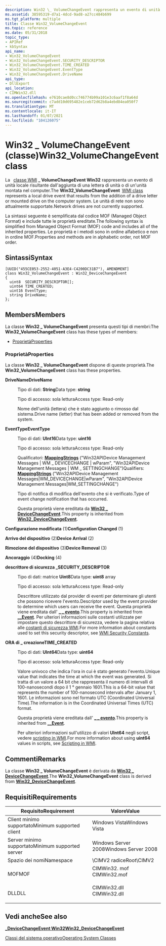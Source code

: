 ```yaml
---
description: Win32 \_ VolumeChangeEvent rappresenta un evento di unità locale risultante dall'aggiunta di una lettera di unità o di un'unità montata nel computer.
ms.assetid: 38595319-d7a1-4dcd-9ad8-a27cc484b699
ms.tgt_platform: multiple
title: Classe Win32_VolumeChangeEvent
ms.topic: reference
ms.date: 05/31/2018
topic_type:
- APIRef
- kbSyntax
api_name:
- Win32_VolumeChangeEvent
- Win32_VolumeChangeEvent.SECURITY_DESCRIPTOR
- Win32_VolumeChangeEvent.TIME_CREATED
- Win32_VolumeChangeEvent.EventType
- Win32_VolumeChangeEvent.DriveName
api_type:
- DllExport
api_location:
- CIMWin32.dll
ms.openlocfilehash: e7610cae8d0cc746774b99a101e3c6aaf1f8a64d
ms.sourcegitcommit: c7add10d695482e1ceb72d62b8a4ebd84ea050f7
ms.translationtype: MT
ms.contentlocale: it-IT
ms.lasthandoff: 01/07/2021
ms.locfileid: "104126075"
---
```

# <a name="win32_volumechangeevent-class"></a><span data-ttu-id="d2cd9-103">Win32 \_ VolumeChangeEvent (classe)</span><span class="sxs-lookup"><span data-stu-id="d2cd9-103">Win32\_VolumeChangeEvent class</span></span>

<span data-ttu-id="d2cd9-104">La  [classe WMI](../wmisdk/retrieving-a-class.md) **\_ VolumeChangeEvent Win32** rappresenta un evento di unità locale risultante dall'aggiunta di una lettera di unità o di un'unità montata nel computer.</span><span class="sxs-lookup"><span data-stu-id="d2cd9-104">The **Win32\_VolumeChangeEvent** [WMI class](../wmisdk/retrieving-a-class.md) represents a local drive event that results from the addition of a drive letter or mounted drive on the computer system.</span></span> <span data-ttu-id="d2cd9-105">Le unità di rete non sono attualmente supportate.</span><span class="sxs-lookup"><span data-stu-id="d2cd9-105">Network drives are not currently supported.</span></span>

<span data-ttu-id="d2cd9-106">La sintassi seguente è semplificata dal codice MOF (Managed Object Format) e include tutte le proprietà ereditate.</span><span class="sxs-lookup"><span data-stu-id="d2cd9-106">The following syntax is simplified from Managed Object Format (MOF) code and includes all of the inherited properties.</span></span> <span data-ttu-id="d2cd9-107">Le proprietà e i metodi sono in ordine alfabetico e non in ordine MOF.</span><span class="sxs-lookup"><span data-stu-id="d2cd9-107">Properties and methods are in alphabetic order, not MOF order.</span></span>

## <a name="syntax"></a><span data-ttu-id="d2cd9-108">Sintassi</span><span class="sxs-lookup"><span data-stu-id="d2cd9-108">Syntax</span></span>

``` syntax
[UUID("455CE053-2552-4051-A3E4-C4200DC31B7"), AMENDMENT]
class Win32_VolumeChangeEvent : Win32_DeviceChangeEvent
{
  uint8  SECURITY_DESCRIPTOR[];
  uint64 TIME_CREATED;
  uint16 EventType;
  string DriveName;
};
```

## <a name="members"></a><span data-ttu-id="d2cd9-109">Members</span><span class="sxs-lookup"><span data-stu-id="d2cd9-109">Members</span></span>

<span data-ttu-id="d2cd9-110">La classe **Win32 \_ VolumeChangeEvent** presenta questi tipi di membri:</span><span class="sxs-lookup"><span data-stu-id="d2cd9-110">The **Win32\_VolumeChangeEvent** class has these types of members:</span></span>

-   [<span data-ttu-id="d2cd9-111">Proprietà</span><span class="sxs-lookup"><span data-stu-id="d2cd9-111">Properties</span></span>](#properties)

### <a name="properties"></a><span data-ttu-id="d2cd9-112">Proprietà</span><span class="sxs-lookup"><span data-stu-id="d2cd9-112">Properties</span></span>

<span data-ttu-id="d2cd9-113">La classe **Win32 \_ VolumeChangeEvent** dispone di queste proprietà.</span><span class="sxs-lookup"><span data-stu-id="d2cd9-113">The **Win32\_VolumeChangeEvent** class has these properties.</span></span>

<dl> <dt>

<span data-ttu-id="d2cd9-114">**DriveName**</span><span class="sxs-lookup"><span data-stu-id="d2cd9-114">**DriveName**</span></span>
</dt> <dd> <dl> <dt>

<span data-ttu-id="d2cd9-115">Tipo di dati: **String**</span><span class="sxs-lookup"><span data-stu-id="d2cd9-115">Data type: **string**</span></span>
</dt> <dt>

<span data-ttu-id="d2cd9-116">Tipo di accesso: sola lettura</span><span class="sxs-lookup"><span data-stu-id="d2cd9-116">Access type: Read-only</span></span>
</dt> </dl>

<span data-ttu-id="d2cd9-117">Nome dell'unità (lettera) che è stato aggiunto o rimosso dal sistema.</span><span class="sxs-lookup"><span data-stu-id="d2cd9-117">Drive name (letter) that has been added or removed from the system.</span></span>

</dd> <dt>

<span data-ttu-id="d2cd9-118">**EventType**</span><span class="sxs-lookup"><span data-stu-id="d2cd9-118">**EventType**</span></span>
</dt> <dd> <dl> <dt>

<span data-ttu-id="d2cd9-119">Tipo di dati: **UInt16**</span><span class="sxs-lookup"><span data-stu-id="d2cd9-119">Data type: **uint16**</span></span>
</dt> <dt>

<span data-ttu-id="d2cd9-120">Tipo di accesso: sola lettura</span><span class="sxs-lookup"><span data-stu-id="d2cd9-120">Access type: Read-only</span></span>
</dt> <dt>

<span data-ttu-id="d2cd9-121">Qualificatori: [**MappingStrings**](../wmisdk/standard-qualifiers.md) ("Win32APIDevice Management Messages \| WM \_ DEVICECHANGE \| wParam", "Win32APIDevice Management Messages \| WM \_ SETTINGCHANGE")</span><span class="sxs-lookup"><span data-stu-id="d2cd9-121">Qualifiers: [**MappingStrings**](../wmisdk/standard-qualifiers.md) ("Win32APIDevice Management Messages\|WM\_DEVICECHANGE\|wParam", "Win32APIDevice Management Messages\|WM\_SETTINGCHANGE")</span></span>
</dt> </dl>

<span data-ttu-id="d2cd9-122">Tipo di notifica di modifica dell'evento che si è verificato.</span><span class="sxs-lookup"><span data-stu-id="d2cd9-122">Type of event change notification that has occurred.</span></span>

<span data-ttu-id="d2cd9-123">Questa proprietà viene ereditata da [**Win32 \_ DeviceChangeEvent**](win32-devicechangeevent.md).</span><span class="sxs-lookup"><span data-stu-id="d2cd9-123">This property is inherited from [**Win32\_DeviceChangeEvent**](win32-devicechangeevent.md).</span></span>

<dt>

<span id="Configuration_Changed"></span><span id="configuration_changed"></span><span id="CONFIGURATION_CHANGED"></span>

<span data-ttu-id="d2cd9-124">**Configurazione modificata** (1)</span><span class="sxs-lookup"><span data-stu-id="d2cd9-124">**Configuration Changed** (1)</span></span>


</dt> <dd></dd> <dt>

<span id="Device_Arrival"></span><span id="device_arrival"></span><span id="DEVICE_ARRIVAL"></span>

<span data-ttu-id="d2cd9-125">**Arrivo del dispositivo** (2)</span><span class="sxs-lookup"><span data-stu-id="d2cd9-125">**Device Arrival** (2)</span></span>


</dt> <dd></dd> <dt>

<span id="Device_Removal"></span><span id="device_removal"></span><span id="DEVICE_REMOVAL"></span>

<span data-ttu-id="d2cd9-126">**Rimozione del dispositivo** (3)</span><span class="sxs-lookup"><span data-stu-id="d2cd9-126">**Device Removal** (3)</span></span>


</dt> <dd></dd> <dt>

<span id="Docking"></span><span id="docking"></span><span id="DOCKING"></span>

<span data-ttu-id="d2cd9-127">**Ancoraggio** (4)</span><span class="sxs-lookup"><span data-stu-id="d2cd9-127">**Docking** (4)</span></span>


</dt> <dd></dd> </dl>

</dd> <dt>

<span data-ttu-id="d2cd9-128">**descrittore di sicurezza \_**</span><span class="sxs-lookup"><span data-stu-id="d2cd9-128">**SECURITY\_DESCRIPTOR**</span></span>
</dt> <dd> <dl> <dt>

<span data-ttu-id="d2cd9-129">Tipo di dati: matrice **Uint8**</span><span class="sxs-lookup"><span data-stu-id="d2cd9-129">Data type: **uint8** array</span></span>
</dt> <dt>

<span data-ttu-id="d2cd9-130">Tipo di accesso: sola lettura</span><span class="sxs-lookup"><span data-stu-id="d2cd9-130">Access type: Read-only</span></span>
</dt> </dl>

<span data-ttu-id="d2cd9-131">Descrittore utilizzato dal provider di eventi per determinare gli utenti che possono ricevere l'evento.</span><span class="sxs-lookup"><span data-stu-id="d2cd9-131">Descriptor used by the event provider to determine which users can receive the event.</span></span> <span data-ttu-id="d2cd9-132">Questa proprietà viene ereditata dall' [**\_ \_ evento**](../wmisdk/--event.md).</span><span class="sxs-lookup"><span data-stu-id="d2cd9-132">This property is inherited from [**\_\_Event**](../wmisdk/--event.md).</span></span> <span data-ttu-id="d2cd9-133">Per ulteriori informazioni sulle costanti utilizzate per impostare questo descrittore di sicurezza, vedere la pagina relativa alle [costanti di sicurezza WMI](../wmisdk/wmi-security-constants.md).</span><span class="sxs-lookup"><span data-stu-id="d2cd9-133">For more information about constants used to set this security descriptor, see [WMI Security Constants](../wmisdk/wmi-security-constants.md).</span></span>

</dd> <dt>

<span data-ttu-id="d2cd9-134">**ORA di \_ creazione**</span><span class="sxs-lookup"><span data-stu-id="d2cd9-134">**TIME\_CREATED**</span></span>
</dt> <dd> <dl> <dt>

<span data-ttu-id="d2cd9-135">Tipo di dati: **UInt64**</span><span class="sxs-lookup"><span data-stu-id="d2cd9-135">Data type: **uint64**</span></span>
</dt> <dt>

<span data-ttu-id="d2cd9-136">Tipo di accesso: sola lettura</span><span class="sxs-lookup"><span data-stu-id="d2cd9-136">Access type: Read-only</span></span>
</dt> </dl>

<span data-ttu-id="d2cd9-137">Valore univoco che indica l'ora in cui è stato generato l'evento.</span><span class="sxs-lookup"><span data-stu-id="d2cd9-137">Unique value that indicates the time at which the event was generated.</span></span> <span data-ttu-id="d2cd9-138">Si tratta di un valore a 64 bit che rappresenta il numero di intervalli di 100-nanosecondi dopo il 1 ° gennaio 1601.</span><span class="sxs-lookup"><span data-stu-id="d2cd9-138">This is a 64-bit value that represents the number of 100-nanosecond intervals after January 1, 1601.</span></span> <span data-ttu-id="d2cd9-139">Le informazioni sono nel formato UTC (Coordinated Universal Time).</span><span class="sxs-lookup"><span data-stu-id="d2cd9-139">The information is in the Coordinated Universal Times (UTC) format.</span></span>

<span data-ttu-id="d2cd9-140">Questa proprietà viene ereditata dall' [**\_ \_ evento**](../wmisdk/--event.md).</span><span class="sxs-lookup"><span data-stu-id="d2cd9-140">This property is inherited from [**\_\_Event**](../wmisdk/--event.md).</span></span>

<span data-ttu-id="d2cd9-141">Per ulteriori informazioni sull'utilizzo di valori **UInt64** negli script, vedere [scripting in WMI](../wmisdk/creating-a-wmi-script.md).</span><span class="sxs-lookup"><span data-stu-id="d2cd9-141">For more information about using **uint64** values in scripts, see [Scripting in WMI](../wmisdk/creating-a-wmi-script.md).</span></span>

</dd> </dl>

## <a name="remarks"></a><span data-ttu-id="d2cd9-142">Commenti</span><span class="sxs-lookup"><span data-stu-id="d2cd9-142">Remarks</span></span>

<span data-ttu-id="d2cd9-143">La classe **Win32 \_ VolumeChangeEvent** è derivata da [**Win32 \_ DeviceChangeEvent**](win32-devicechangeevent.md).</span><span class="sxs-lookup"><span data-stu-id="d2cd9-143">The **Win32\_VolumeChangeEvent** class is derived from [**Win32\_DeviceChangeEvent**](win32-devicechangeevent.md).</span></span>

## <a name="requirements"></a><span data-ttu-id="d2cd9-144">Requisiti</span><span class="sxs-lookup"><span data-stu-id="d2cd9-144">Requirements</span></span>



| <span data-ttu-id="d2cd9-145">Requisito</span><span class="sxs-lookup"><span data-stu-id="d2cd9-145">Requirement</span></span> | <span data-ttu-id="d2cd9-146">Valore</span><span class="sxs-lookup"><span data-stu-id="d2cd9-146">Value</span></span> |
|-------------------------------------|-----------------------------------------------------------------------------------------|
| <span data-ttu-id="d2cd9-147">Client minimo supportato</span><span class="sxs-lookup"><span data-stu-id="d2cd9-147">Minimum supported client</span></span><br/> | <span data-ttu-id="d2cd9-148">Windows Vista</span><span class="sxs-lookup"><span data-stu-id="d2cd9-148">Windows Vista</span></span><br/>                                                                |
| <span data-ttu-id="d2cd9-149">Server minimo supportato</span><span class="sxs-lookup"><span data-stu-id="d2cd9-149">Minimum supported server</span></span><br/> | <span data-ttu-id="d2cd9-150">Windows Server 2008</span><span class="sxs-lookup"><span data-stu-id="d2cd9-150">Windows Server 2008</span></span><br/>                                                          |
| <span data-ttu-id="d2cd9-151">Spazio dei nomi</span><span class="sxs-lookup"><span data-stu-id="d2cd9-151">Namespace</span></span><br/>                | <span data-ttu-id="d2cd9-152">\\CIMV2 radice</span><span class="sxs-lookup"><span data-stu-id="d2cd9-152">Root\\CIMV2</span></span><br/>                                                                  |
| <span data-ttu-id="d2cd9-153">MOF</span><span class="sxs-lookup"><span data-stu-id="d2cd9-153">MOF</span></span><br/>                      | <dl> <span data-ttu-id="d2cd9-154"><dt>CIMWin32. mof</dt></span><span class="sxs-lookup"><span data-stu-id="d2cd9-154"><dt>CIMWin32.mof</dt></span></span> </dl> |
| <span data-ttu-id="d2cd9-155">DLL</span><span class="sxs-lookup"><span data-stu-id="d2cd9-155">DLL</span></span><br/>                      | <dl> <span data-ttu-id="d2cd9-156"><dt>CIMWin32.dll</dt></span><span class="sxs-lookup"><span data-stu-id="d2cd9-156"><dt>CIMWin32.dll</dt></span></span> </dl> |



## <a name="see-also"></a><span data-ttu-id="d2cd9-157">Vedi anche</span><span class="sxs-lookup"><span data-stu-id="d2cd9-157">See also</span></span>

<dl> <dt>

[<span data-ttu-id="d2cd9-158">**\_DeviceChangeEvent Win32**</span><span class="sxs-lookup"><span data-stu-id="d2cd9-158">**Win32\_DeviceChangeEvent**</span></span>](win32-devicechangeevent.md)
</dt> <dt>

[<span data-ttu-id="d2cd9-159">Classi del sistema operativo</span><span class="sxs-lookup"><span data-stu-id="d2cd9-159">Operating System Classes</span></span>](./operating-system-classes.md)
</dt> </dl>

 

 
